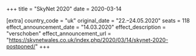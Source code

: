 +++
title = "SkyNet 2020"
date = 2020-03-14

[extra]
country_code = "uk"
original_date = "22.–24.05.2020"
seats = 118
effect_announcement_date = "14.03.2020"
effect_description = "verschoben"
effect_announcement_url = "https://skynetwales.co.uk/index.php/2020/03/14/skynet-2020-postponed/"
+++
